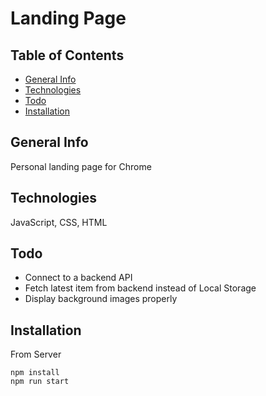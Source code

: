 # Landing Page

## Table of Contents
* [General Info](#General-info)
* [Technologies](#Technologies)
* [Todo](#Todo)
* [Installation](#Installation)

## General Info
Personal landing page for Chrome


## Technologies
JavaScript, CSS, HTML


## Todo
* Connect to a backend API
* Fetch latest item from backend instead of Local Storage
* Display background images properly


## Installation
From Server
```
npm install
npm run start
```
